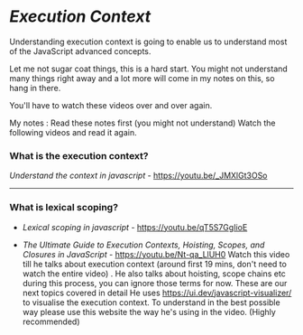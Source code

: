 # _Execution Context_

Understanding execution context is going to enable us to understand most of the JavaScript advanced concepts.

Let me not sugar coat things, this is a hard start. You might not understand many things right away and a lot more will come in my notes on this, so hang in there.

You'll have to watch these videos over and over again.

My notes : Read these notes first (you might not understand)
Watch the following videos and read it again.

### What is the execution context?
_Understand the context in javascript_ - https://youtu.be/_JMXlGt3OSo

---

### What is lexical scoping?
* _Lexical scoping in javascript_ - https://youtu.be/qT5S7GgIioE

* _The Ultimate Guide to Execution Contexts, Hoisting, Scopes, and Closures in JavaScript_ - https://youtu.be/Nt-qa_LlUH0
Watch this video till he talks about execution context (around first 19 mins, don't need to watch the entire video) . He also talks about hoisting, scope chains etc during this process, you can ignore those terms for now. These are our next topics covered in detail
He uses https://ui.dev/javascript-visualizer/ to visualise the execution context. To understand in the best possible way please use this website the way he's using in the video. (Highly recommended)